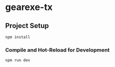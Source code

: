 # gearexe-tx

## Project Setup

```sh
npm install
```

### Compile and Hot-Reload for Development

```sh
npm run dev
```
